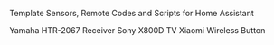 Template Sensors, Remote Codes and Scripts for Home Assistant

Yamaha HTR-2067 Receiver
Sony X800D TV
Xiaomi Wireless Button